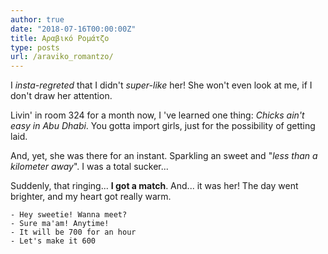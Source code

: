 ```yaml
---
author: true
date: "2018-07-16T00:00:00Z"
title: Αραβικό Ρομάτζο
type: posts
url: /araviko_romantzo/
---
```


I *insta-regreted* that I didn't *super-like* her! She won't even look at me, if I don't draw her attention.

Livin' in room 324 for a month now, I 've learned one thing: *Chicks ain't easy in Abu Dhabi*. You gotta import girls, just for the possibility of getting laid.

And, yet, she was there for an instant. Sparkling an sweet and "*less than a kilometer away*". I was a total sucker...

Suddenly, that ringing... **I got a match**. And... it was her! 
The day went brighter, and my heart got really warm.

```
- Hey sweetie! Wanna meet?
- Sure ma'am! Anytime!
- It will be 700 for an hour
- Let's make it 600
```